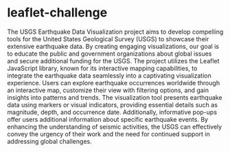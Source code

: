 # leaflet-challenge
 
The USGS Earthquake Data Visualization project aims to develop compelling tools for the United States Geological Survey (USGS) to showcase their extensive earthquake data. By creating engaging visualizations, our goal is to educate the public and government organizations about global issues and secure additional funding for the USGS. The project utilizes the Leaflet JavaScript library, known for its interactive mapping capabilities, to integrate the earthquake data seamlessly into a captivating visualization experience. Users can explore earthquake occurrences worldwide through an interactive map, customize their view with filtering options, and gain insights into patterns and trends. The visualization tool presents earthquake data using markers or visual indicators, providing essential details such as magnitude, depth, and occurrence date. Additionally, informative pop-ups offer users additional information about specific earthquake events. By enhancing the understanding of seismic activities, the USGS can effectively convey the urgency of their work and the need for continued support in addressing global challenges.